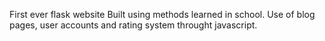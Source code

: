 First ever flask website
Built using methods learned in school.
Use of blog pages, user accounts and rating system throught javascript.

